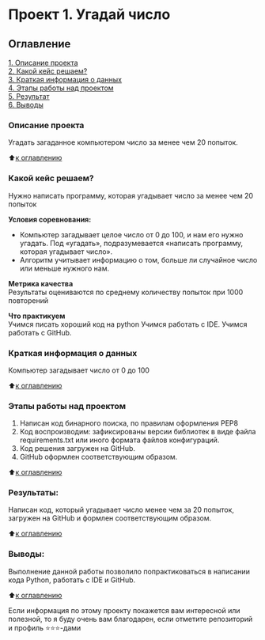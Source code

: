 # Проект 1. Угадай число

## Оглавление  
[1. Описание проекта](.README.md#Описание-проекта)  
[2. Какой кейс решаем?](.README.md#Какой-кейс-решаем)  
[3. Краткая информация о данных](.README.md#Краткая-информация-о-данных)  
[4. Этапы работы над проектом](.README.md#Этапы-работы-над-проектом)  
[5. Результат](.README.md#Результат)    
[6. Выводы](.README.md#Выводы) 

### Описание проекта    
Угадать загаданное компьютером число за менее чем 20 попыток.

:arrow_up:[к оглавлению](_)


### Какой кейс решаем?    
Нужно написать программу, которая угадывает число за менее чем 20 попыток

**Условия соревнования:**  
- Компьютер загадывает целое число от 0 до 100, и нам его нужно угадать. Под «угадать», подразумевается «написать программу, которая угадывает число».
- Алгоритм учитывает информацию о том, больше ли случайное число или меньше нужного нам.

**Метрика качества**     
Результаты оцениваются по среднему количеству попыток при 1000 повторений

**Что практикуем**     
Учимся писать хороший код на python
Учимся работать с IDE.
Учимся работать с GitHub.


### Краткая информация о данных
Компьютер загадывает число от 0 до 100
  
:arrow_up:[к оглавлению](.README.md#Оглавление)


### Этапы работы над проектом  
1. Написан код бинарного поиска, по правилам оформления PEP8
2. Код воспроизводим: зафиксированы версии библиотек в виде файла requirements.txt или иного формата файлов конфигураций.
3. Код решения загружен на GitHub.
4. GitHub оформлен соответствующим образом.

:arrow_up:[к оглавлению](.README.md#Оглавление)


### Результаты:  
Написан код, который угадывает число менее чем за 20 попыток, загружен на GitHub и формлен соответствующим образом.

:arrow_up:[к оглавлению](.README.md#Оглавление)


### Выводы:  
Выполнение данной работы позволило попрактиковаться в написании кода Python, работать с IDE и GitHub.

:arrow_up:[к оглавлению](.README.md#Оглавление)


Если информация по этому проекту покажется вам интересной или полезной, то я буду очень вам благодарен, если отметите репозиторий и профиль ⭐️⭐️⭐️-дами